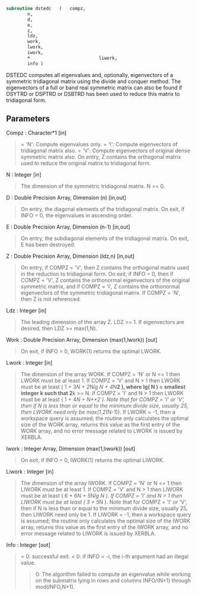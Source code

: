 ```fortran
subroutine dstedc	(	compz,
		n,
		d,
		e,
		z,
		ldz,
		work,
		lwork,
		iwork,
		*                          liwork,
		info )
```

 DSTEDC computes all eigenvalues and, optionally, eigenvectors of a
 symmetric tridiagonal matrix using the divide and conquer method.
 The eigenvectors of a full or band real symmetric matrix can also be
 found if DSYTRD or DSPTRD or DSBTRD has been used to reduce this
 matrix to tridiagonal form.


## Parameters
Compz : Character*1 [in]
> = 'N':  Compute eigenvalues only.
> = 'I':  Compute eigenvectors of tridiagonal matrix also.
> = 'V':  Compute eigenvectors of original dense symmetric
> matrix also.  On entry, Z contains the orthogonal
> matrix used to reduce the original matrix to
> tridiagonal form.

N : Integer [in]
> The dimension of the symmetric tridiagonal matrix.  N >= 0.

D : Double Precision Array, Dimension (n) [in,out]
> On entry, the diagonal elements of the tridiagonal matrix.
> On exit, if INFO = 0, the eigenvalues in ascending order.

E : Double Precision Array, Dimension (n-1) [in,out]
> On entry, the subdiagonal elements of the tridiagonal matrix.
> On exit, E has been destroyed.

Z : Double Precision Array, Dimension (ldz,n) [in,out]
> On entry, if COMPZ = 'V', then Z contains the orthogonal
> matrix used in the reduction to tridiagonal form.
> On exit, if INFO = 0, then if COMPZ = 'V', Z contains the
> orthonormal eigenvectors of the original symmetric matrix,
> and if COMPZ = 'I', Z contains the orthonormal eigenvectors
> of the symmetric tridiagonal matrix.
> If  COMPZ = 'N', then Z is not referenced.

Ldz : Integer [in]
> The leading dimension of the array Z.  LDZ >= 1.
> If eigenvectors are desired, then LDZ >= max(1,N).

Work : Double Precision Array, Dimension (max(1,lwork)) [out]
> On exit, if INFO = 0, WORK(1) returns the optimal LWORK.

Lwork : Integer [in]
> The dimension of the array WORK.
> If COMPZ = 'N' or N <= 1 then LWORK must be at least 1.
> If COMPZ = 'V' and N > 1 then LWORK must be at least
> ( 1 + 3*N + 2*N*lg N + 4*N**2 ),
> where lg( N ) = smallest integer k such
> that 2**k >= N.
> If COMPZ = 'I' and N > 1 then LWORK must be at least
> ( 1 + 4*N + N**2 ).
> Note that for COMPZ = 'I' or 'V', then if N is less than or
> equal to the minimum divide size, usually 25, then LWORK need
> only be max(1,2*(N-1)).
> If LWORK = -1, then a workspace query is assumed; the routine
> only calculates the optimal size of the WORK array, returns
> this value as the first entry of the WORK array, and no error
> message related to LWORK is issued by XERBLA.

Iwork : Integer Array, Dimension (max(1,liwork)) [out]
> On exit, if INFO = 0, IWORK(1) returns the optimal LIWORK.

Liwork : Integer [in]
> The dimension of the array IWORK.
> If COMPZ = 'N' or N <= 1 then LIWORK must be at least 1.
> If COMPZ = 'V' and N > 1 then LIWORK must be at least
> ( 6 + 6*N + 5*N*lg N ).
> If COMPZ = 'I' and N > 1 then LIWORK must be at least
> ( 3 + 5*N ).
> Note that for COMPZ = 'I' or 'V', then if N is less than or
> equal to the minimum divide size, usually 25, then LIWORK
> need only be 1.
> If LIWORK = -1, then a workspace query is assumed; the
> routine only calculates the optimal size of the IWORK array,
> returns this value as the first entry of the IWORK array, and
> no error message related to LIWORK is issued by XERBLA.

Info : Integer [out]
> = 0:  successful exit.
> < 0:  if INFO = -i, the i-th argument had an illegal value.
> > 0:  The algorithm failed to compute an eigenvalue while
> working on the submatrix lying in rows and columns
> INFO/(N+1) through mod(INFO,N+1).

